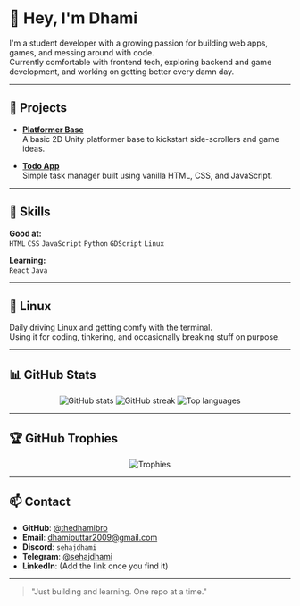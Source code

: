 # 👋 Hey, I'm Dhami

I'm a student developer with a growing passion for building web apps, games, and messing around with code.  
Currently comfortable with frontend tech, exploring backend and game development, and working on getting better every damn day.

---

## 🚀 Projects

- [**Platformer Base**](https://github.com/harshG998/platformerbase--main)  
  A basic 2D Unity platformer base to kickstart side-scrollers and game ideas.

- [**Todo App**](https://github.com/thedhamibro/todo)  
  Simple task manager built using vanilla HTML, CSS, and JavaScript.

---

## 🧠 Skills

**Good at:**  
`HTML` `CSS` `JavaScript` `Python` `GDScript` `Linux`

**Learning:**  
`React` `Java`

---

## 🐧 Linux

Daily driving Linux and getting comfy with the terminal.  
Using it for coding, tinkering, and occasionally breaking stuff on purpose.

---

## 📊 GitHub Stats

<p align="center">
  <img src="https://github-readme-stats.vercel.app/api?username=thedhamibro&show_icons=true&theme=radical" alt="GitHub stats" />
  <img src="https://github-readme-streak-stats.herokuapp.com?user=thedhamibro&theme=radical" alt="GitHub streak" />
  <img src="https://github-readme-stats.vercel.app/api/top-langs/?username=thedhamibro&layout=compact&theme=radical" alt="Top languages" />
</p>

---

## 🏆 GitHub Trophies

<p align="center">
  <img src="https://github-profile-trophy.vercel.app/?username=thedhamibro&theme=dracula&column=7" alt="Trophies" />
</p>

---

## 📫 Contact

- **GitHub**: [@thedhamibro](https://github.com/thedhamibro)
- **Email**: dhamiputtar2009@gmail.com
- **Discord**: `sehajdhami`
- **Telegram**: [@sehajdhami](https://t.me/sehajdhami)
- **LinkedIn**: (Add the link once you find it)

---

> "Just building and learning. One repo at a time."